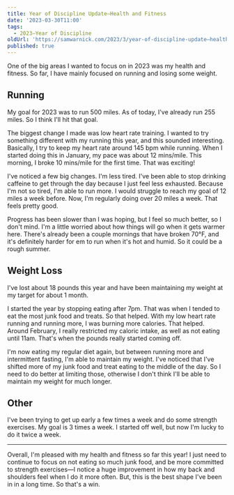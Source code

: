 ```yaml
---
title: Year of Discipline Update—Health and Fitness
date: '2023-03-30T11:00'
tags:
  - 2023—Year of Discipline
oldUrl: 'https://samwarnick.com/2023/3/year-of-discipline-update—health-and-fitness'
published: true
---
```


One of the big areas I wanted to focus on in 2023 was my health and fitness. So far, I have mainly focused on running and losing some weight.

## Running

My goal for 2023 was to run 500 miles. As of today, I've already run 255 miles. So I think I'll hit that goal.

The biggest change I made was low heart rate training. I wanted to try something different with my running this year, and this sounded interesting. Basically, I try to keep my heart rate around 145 bpm while running. When I started doing this in January, my pace was about 12 mins/mile. This morning, I broke 10 mins/mile for the first time. That was exciting!

I've noticed a few big changes. I'm less tired. I've been able to stop drinking caffeine to get through the day because I just feel less exhausted. Because I'm not so tired, I'm able to run more. I would struggle to reach my goal of 12 miles a week before. Now, I'm regularly doing over 20 miles a week. That feels pretty good.

Progress has been slower than I was hoping, but I feel so much better, so I don't mind. I'm a little worried about how things will go when it gets warmer here. There's already been a couple mornings that have broken 70°F, and it's definitely harder for em to run when it's hot and humid. So it could be a rough summer.

## Weight Loss

I've lost about 18 pounds this year and have been maintaining my weight at my target for about 1 month.

I started the year by stopping eating after 7pm. That was when I tended to eat the most junk food and treats. So that helped. With my low heart rate running and running more, I was burning more calories. That helped. Around February, I really restricted my caloric intake, as well as not eating until 11am. That's when the pounds really started coming off.

I'm now eating my regular diet again, but between running more and intermittent fasting, I'm able to maintain my weight. I've noticed that I've shifted more of my junk food and treat eating to the middle of the day. So I need to do better at limiting those, otherwise I don't think I'll be able to maintain my weight for much longer.

## Other

I've been trying to get up early a few times a week and do some strength exercises. My goal is 3 times a week. I started off well, but now I'm lucky to do it twice a week.

---

Overall, I'm pleased with my health and fitness so far this year! I just need to continue to focus on not eating so much junk food, and be more committed to strength exercises—I notice a huge improvement in how my back and shoulders feel when I do it more often. But, this is the best shape I've been in in a long time. So that's a win.
